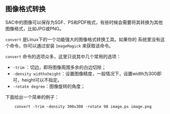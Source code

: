 ## 图像格式转换

SAC中的图像可以保存为SGF、PS和PDF格式，有些时候会需要将其转换为其他
图像格式，比如JPG或PNG。

`convert` 是Linux下的一个功能强大的图像格式转换工具。如果你的
系统里没有这个命令，你可以通过安装 `ImageMagick` 来获取该命令。

`convert` 命令的选项众多，这里只说其中几个常用的选项：

-   `-trim` ：切边，即将图像周围多余的白边切除；
-   `-density widthxheight`：设置图像精度，一般情况下，设置width为300即可，height可以不指定。
-   `-rotate degree`：图像旋转的角度；

下面给出一个简单的例子：

``` {.console}
    convert -trim -density 300x300 -rotate 90 image.ps image.png
```
